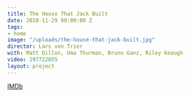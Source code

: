 ```yaml
---
title: The House That Jack Built
date: 2018-11-29 00:00:00 Z
tags:
- home
image: "/uploads/the-house-that-jack-built.jpg"
director: Lars von Trier
with: Matt Dillon, Uma Thurman, Bruno Ganz, Riley Keough
video: 297722055
layout: project
---
```


[IMDb](https://www.imdb.com/title/tt4003440/?ref_=nv_sr_srsg_0_tt_8_nm_0_q_the%2520house%2520that%2520)